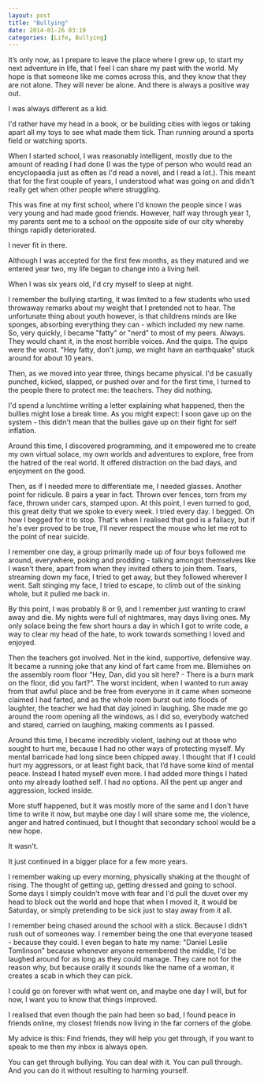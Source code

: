 ```yaml
---
layout: post
title: "Bullying"
date: 2014-01-26 03:19
categories: [Life, Bullying]
---
```


It’s only now, as I prepare to leave the place where I grew up, to start my next adventure in life, that I feel I can share my past with the world. My hope is that someone like me comes across this, and they know that they are not alone. They will never be alone. And there is always a positive way out.
<!-- more -->

I was always different as a kid. 

I'd rather have my head in a book, or be building cities with legos or taking apart all my toys to see what made them tick. Than running around a sports field or watching sports.

When I started school, I was reasonably intelligent, mostly due to the amount of reading I had done (I was the type of person who would read an encyclopaedia just as often as I'd read a novel, and I read a lot.). This meant that for the first couple of years, I understood what was going on and didn't really get when other people where struggling. 

This was fine at my first school, where I'd known the people since I was very young and had made good friends. However, half way through year 1, my parents sent me to a school on the opposite side of our city whereby things rapidly deteriorated. 

I never fit in there. 

Although I was accepted for the first few months, as they matured and we entered year two, my life began to change into a living hell.

When I was six years old, I'd cry myself to sleep at night.

I remember the bullying starting, it was limited to a few students who used throwaway remarks about my weight that I pretended not to hear. The unfortunate thing about youth however, is that childrens minds are like sponges, absorbing everything they can - which included my new name. So, very quickly, I became "fatty" or "nerd" to most of my peers. Always. They would chant it, in the most horrible voices. And the quips. The quips were the worst. "Hey fatty, don't jump, we might have an earthquake" stuck around for about 10 years.

Then, as we moved into year three, things became physical. I'd be casually punched, kicked, slapped, or pushed over and for the first time, I turned to the people there to protect me: the teachers. They did nothing.

I'd spend a lunchtime writing a letter explaining what happened, then the bullies might lose a break time. As you might expect: I soon gave up on the system - this didn't mean that the bullies gave up on their fight for self inflation. 

Around this time, I discovered programming, and it empowered me to create my own virtual solace, my own worlds and adventures to  explore, free from the hatred of the real world. It offered distraction on the bad days, and enjoyment on the good.

Then, as if I needed more to differentiate me, I needed glasses. Another point for ridicule. 8 pairs a year in fact. Thrown over fences, torn from my face, thrown under cars, stamped upon. At this point, I even turned to god, this great deity that we spoke to every week. I tried every day. I begged. Oh how I begged for it to stop. That's when I realised that god is a fallacy, but if he's ever proved to be true, I'll never respect the mouse who let me rot to the point of near suicide. 

I remember one day, a group primarily made up of four boys followed me around, everywhere, poking and prodding - talking amongst themselves like I wasn't there, apart from when they invited others to join them. Tears, streaming down my face, I tried to get away, but they followed wherever I went. Salt stinging my face, I tried to escape, to climb out of the sinking whole, but it pulled me back in. 

By this point, I was probably 8 or 9, and I remember just wanting to crawl away and die. My nights were full of nightmares, may days living ones. My only solace being the few short hours a day in which I got to write code, a way to clear my head of the hate, to work towards something I loved and enjoyed. 

Then the teachers got involved. Not in the kind, supportive, defensive way. It became a running joke that any kind of fart came from me. Blemishes on the assembly room floor “Hey, Dan, did you sit here? - There is a burn mark on the floor, did you fart?”. The worst incident, when I wanted to run away from that awful place and be free from everyone in it came when someone claimed I had farted, and as the whole room burst out into floods of laughter, the teacher we had that day joined in laughing. She made me go around the room opening all the windows, as I did so, everybody watched and stared, carried on laughing, making comments as I passed.

Around this time, I became incredibly violent, lashing out at those who sought to hurt me, because I had no other ways of protecting myself. My mental barricade had long since been chipped away. I thought that if I could hurt my aggressors, or at least fight back, that I’d have some kind of mental peace. Instead I hated myself even more. I had added more things I hated onto my already loathed self. I had no options. All the pent up anger and aggression, locked inside.

More stuff happened, but it was mostly more of the same and I don't have time to write it now, but maybe one day I will share some me, the violence, anger and hatred continued, but I thought that secondary school would be a new hope.

It wasn't. 

It just continued in a bigger place for a few more years. 

I remember waking up every morning, physically shaking at the thought of rising. The thought of getting up, getting dressed and going to school. Some days I simply couldn't move with fear and I'd pull the duvet over my head to block out the world and hope that when I moved it, it would be Saturday, or simply pretending to be sick just to stay away from it all.

I remember being chased around the school with a stick. Because I didn't rush out of someones way. I remember being the one that everyone teased - because they could. I even began to hate my name: "Daniel Leslie Tomlinson" because whenever anyone remembered the middle, I'd be laughed around for as long as they could manage. They care not for the reason why, but because orally it sounds like the name of a woman, it creates a scab in which they can pick. 

I could go on forever with what went on, and maybe one day I will, but for now, I want you to know that things improved.

I realised that even though the pain had been so bad, I found peace in friends online, my closest friends now living in the far corners of the globe.

My advice is this: Find friends, they will help you get through, if you want to speak to me then my inbox is always open.

You can get through bullying. You can deal with it. You can pull through. And you can do it without resulting to harming yourself.
